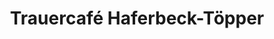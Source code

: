---
title: "Trauercafé Haferbeck-Töpper"
url: /detmold/trauercafe-haferbeck-toepper/
shop: Bestattungen
---